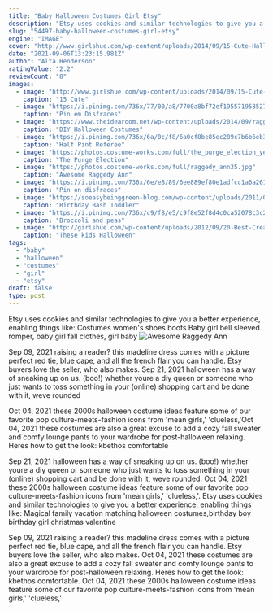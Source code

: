 ```yaml
---
title: "Baby Halloween Costumes Girl Etsy"
description: "Etsy uses cookies and similar technologies to give you a better experience, enabling things like:  Costumes women's shoes boots Baby girl bell sleeved romper, baby girl fall clothes, girl baby"
slug: "54497-baby-halloween-costumes-girl-etsy"
engine: "IMAGE"
cover: "http://www.girlshue.com/wp-content/uploads/2014/09/15-Cute-Halloween-Costume-Ideas-For-Babies-Kids-Girls-2014-6.jpg"
date: "2021-09-06T13:23:15.981Z"
author: "Alta Henderson"
ratingValue: "2.2"
reviewCount: "8"
images:
  - image: "http://www.girlshue.com/wp-content/uploads/2014/09/15-Cute-Halloween-Costume-Ideas-For-Babies-Kids-Girls-2014-6.jpg"
    caption: "15 Cute"
  - image: "https://i.pinimg.com/736x/77/00/a8/7700a8bf72ef1955719585276b9c383d--spider-costume-girl-toddler.jpg"
    caption: "Pin em Disfraces"
  - image: "https://www.theidearoom.net/wp-content/uploads/2014/09/raggedy-anne-costume.jpg"
    caption: "DIY Halloween Costumes"
  - image: "https://i.pinimg.com/736x/6a/0c/f8/6a0cf8be85ec289c7b6b6eb3c82dbf78--toddler-girl-costumes-children-costumes.jpg"
    caption: "Half Pint Referee"
  - image: "https://photos.costume-works.com/full/the_purge_election_year_candy_girl.jpg"
    caption: "The Purge Election"
  - image: "https://photos.costume-works.com/full/raggedy_ann35.jpg"
    caption: "Awesome Raggedy Ann"
  - image: "https://i.pinimg.com/736x/6e/e8/89/6ee889ef80e1adfcc1a6a261831366bc.jpg"
    caption: "Pin on disfraces"
  - image: "https://soeasybeinggreen-blog.com/wp-content/uploads/2011/05/toddlerpoodleskirtoutfit.jpg"
    caption: "Birthday Bash Toddler"
  - image: "https://i.pinimg.com/736x/c9/f8/e5/c9f8e52f8d4c0ca52078c3c216e4be05--halloween-costumes.jpg"
    caption: "Broccoli and peas"
  - image: "http://girlshue.com/wp-content/uploads/2012/09/20-Best-Creative-Yet-Cool-Halloween-Costume-Ideas-For-Babies-Kids-13.jpg"
    caption: "These kids Halloween"
tags:
  - "baby"
  - "halloween"
  - "costumes"
  - "girl"
  - "etsy"
draft: false
type: post
---
```


Etsy uses cookies and similar technologies to give you a better experience, enabling things like:  Costumes women's shoes boots Baby girl bell sleeved romper, baby girl fall clothes, girl baby
![Awesome Raggedy Ann](https://photos.costume-works.com/full/raggedy_ann35.jpg "Awesome Raggedy Ann")

Sep 09, 2021 raising a reader? this madeline dress comes with a picture perfect red tie, blue cape, and all the french flair you can handle. Etsy buyers love the seller, who also makes. Sep 21, 2021 halloween has a way of sneaking up on us. (boo!) whether youre a diy queen or someone who just wants to toss something in your (online) shopping cart and be done with it, weve rounded
<!--inArticleAds-->

<!--galleryOne-->

Oct 04, 2021 these 2000s halloween costume ideas feature some of our favorite pop culture-meets-fashion icons from 'mean girls,' 'clueless,'Oct 04, 2021 these costumes are also a great excuse to add a cozy fall sweater and comfy lounge pants to your wardrobe for post-halloween relaxing. Heres how to get the look: kbethos comfortable
<!--inArticleAds-->

<!--galleryTwo-->

Sep 21, 2021 halloween has a way of sneaking up on us. (boo!) whether youre a diy queen or someone who just wants to toss something in your (online) shopping cart and be done with it, weve rounded. Oct 04, 2021 these 2000s halloween costume ideas feature some of our favorite pop culture-meets-fashion icons from 'mean girls,' 'clueless,'. Etsy uses cookies and similar technologies to give you a better experience, enabling things like:  Magical family vacation matching halloween costumes,birthday boy birthday girl christmas valentine
<!--galleryThree-->

Sep 09, 2021 raising a reader? this madeline dress comes with a picture perfect red tie, blue cape, and all the french flair you can handle. Etsy buyers love the seller, who also makes. Oct 04, 2021 these costumes are also a great excuse to add a cozy fall sweater and comfy lounge pants to your wardrobe for post-halloween relaxing. Heres how to get the look: kbethos comfortable. Oct 04, 2021 these 2000s halloween costume ideas feature some of our favorite pop culture-meets-fashion icons from 'mean girls,' 'clueless,'